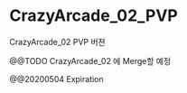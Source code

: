 # CrazyArcade_02_PVP
CrazyArcade_02 PVP 버젼

@@TODO
CrazyArcade_02 에 Merge할 예정


@@20200504
Expiration
